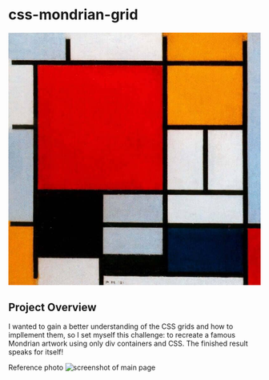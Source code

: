 # css-mondrian-grid

<img alt="screenshot of main page" width="1656" src="https://github.com/ursapictura/css-mondrian-grid/blob/main/composition-with-large-red-plane-yellow-black-gray-and-blue.jpeg">

## Project Overview
I wanted to gain a better understanding of the CSS grids and how to impllement them, so I set myself this challenge: to recreate a famous Mondrian artwork using only div containers and CSS. The finished result speaks for itself!

Reference photo
<img alt="screenshot of main page" width="1656" src="https://github.com/ursapictura/css-mondrian-grid/assets/104770521/452443ff-f6bc-44d1-bfde-08ee096efb51">
